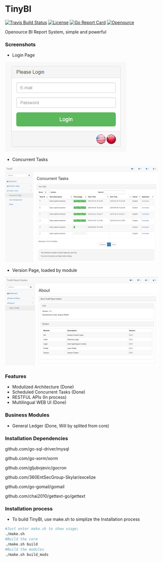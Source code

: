 # TinyBI

[![Travis Build Status](https://travis-ci.org/TinyBI/TinyBI.svg?branch=master)](https://github.com/TinyBI/TinyBI)
[![License](http://img.shields.io/github/license/TinyBI/TinyBI.svg)](https://github.com/TinyBI/TinyBI)
[![Go Report Card](https://goreportcard.com/badge/github.com/TinyBI/TinyBI)](https://github.com/TinyBI/TinyBI)
[![Openource](http://img.shields.io/badge/opensource-BI%20Report%20System-orange.svg)](https://github.com/TinyBI/TinyBI)


Openource BI Report System, simple and powerful

### Screenshots
- Login Page

![Login Page](https://github.com/TinyBI/TinyBI/raw/master/screenshots/login.png "Login Page")

- Concurrent Tasks

![Concurrent Tasks](https://github.com/TinyBI/TinyBI/raw/master/screenshots/currentTasks.png "Concurrent Tasks")

- Version Page, loaded by module 

![Version Page](https://github.com/TinyBI/TinyBI/raw/master/screenshots/aboutModule.png "Version Page")

### Features
- Modulized Architecture (Done)
- Scheduled Concurrent Tasks (Done)
- RESTFUL APIs (In process)
- Multilingual WEB UI (Done)

### Business Modules
- General Ledger (Done, Will by splited from core)

### Installation Dependencies
github.com/go-sql-driver/mysql

github.com/go-xorm/xorm

github.com/gljubojevic/gocron

github.com/360EntSecGroup-Skylar/excelize

github.com/go-gomail/gomail

github.com/chai2010/gettext-go/gettext

### Installation process
- To build TinyBI, use make.sh to simplize the Installation process
```Bash
#Just enter make.sh to show usage;
./make.sh
#Build the core
./make.sh build
#Build the modules
./make.sh build_mods
```